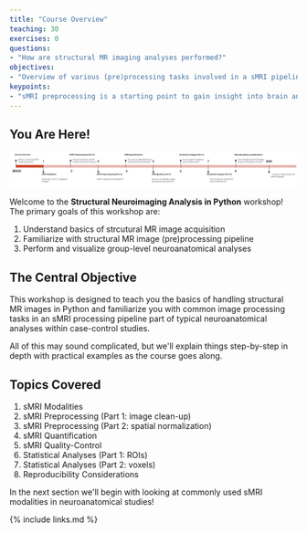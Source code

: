 ```yaml
---
title: "Course Overview"
teaching: 30
exercises: 0
questions:
- "How are structural MR imaging analyses performed?"
objectives:
- "Overview of various (pre)processing tasks involved in a sMRI pipeline and subsequent statistical analyses"
keypoints:
- "sMRI preprocessing is a starting point to gain insight into brain anatomy and its variations"
---
```


## You Are Here!
![course_flow](../fig/episode_0/Course_flow_0.png)

Welcome to the **Structural Neuroimaging Analysis in Python** workshop! The primary goals of this workshop are:

1. Understand basics of strcutural MR image acquisition
2. Familiarize with structural MR image (pre)processing pipeline
3. Perform and visualize group-level neuroanatomical analyses

## The Central Objective

This workshop is designed to teach you the basics of handling structural MR images in Python and familiarize you with common image processing tasks in an sMRI processing pipeline part of typical neuroanatomical analyses within case-control studies. 

All of this may sound complicated, but we'll explain things step-by-step in depth with practical examples as the course goes along.

## Topics Covered

1. sMRI Modalities 
2. sMRI Preprocessing (Part 1: image clean-up)
3. sMRI Preprocessing (Part 2: spatial normalization)
4. sMRI Quantification
5. sMRI Quality-Control
6. Statistical Analyses (Part 1: ROIs)
7. Statistical Analyses (Part 2: voxels)
8. Reproducibility Considerations 

In the next section we'll begin with looking at commonly used sMRI modalities in neuroanatomical studies!

{% include links.md %}

